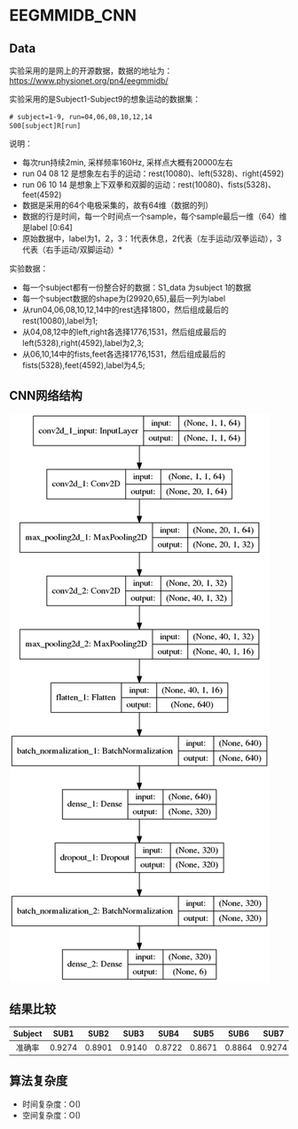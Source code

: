 # EEGMMIDB_CNN
## Data
实验采用的是网上的开源数据，数据的地址为：https://www.physionet.org/pn4/eegmmidb/

实验采用的是Subject1-Subject9的想象运动的数据集：

```
# subject=1-9, run=04,06,08,10,12,14
S00[subject]R[run]
```
说明：
* 每次run持续2min, 采样频率160Hz, 采样点大概有20000左右
* run 04 08 12 是想象左右手的运动：rest(10080)、left(5328)、right(4592)
* run 06 10 14 是想象上下双拳和双脚的运动：rest(10080)、fists(5328)、feet(4592)
* 数据是采用的64个电极采集的，故有64维（数据的列）
* 数据的行是时间，每一个时间点一个sample，每个sample最后一维（64）维是label [0:64]
* 原始数据中，label为1，2，3：1代表休息，2代表（左手运动/双拳运动），3代表（右手运动/双脚运动）* 

实验数据：
* 每一个subject都有一份整合好的数据：S1_data 为subject 1的数据
* 每一个subject数据的shape为(29920,65),最后一列为label
* 从run04,06,08,10,12,14中的rest选择1800，然后组成最后的rest(10080),label为1;
* 从04,08,12中的left,right各选择1776,1531，然后组成最后的left(5328),right(4592),label为2,3;
* 从06,10,14中的fists,feet各选择1776,1531，然后组成最后的fists(5328),feet(4592),label为4,5;

## CNN网络结构
![CNN_STRUCTURE](https://github.com/jxa124/EEGMMIDB_CNN/blob/master/cnn-8-shape.png)


## 结果比较
| Subject  | SUB1   |  SUB2  |  SUB3  |  SUB4  |  SUB5  |  SUB6  |  SUB7  |  SUB8  |  SUB9  |
|  :----:  | :----: | :----: | :----: | :----: | :----: | :----: | :----: | :----: | :----: |
| 准确率   | 0.9274 |0.8901 |0.9140 |0.8722 |0.8671 |0.8864 |0.9274 |0.9034 |0.9311 |0.9263 |


## 算法复杂度
* 时间复杂度：O()
* 空间复杂度：O()
